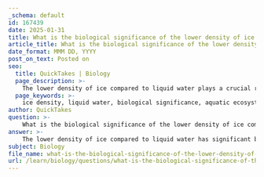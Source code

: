```yaml
---
_schema: default
id: 167439
date: 2025-01-31
title: What is the biological significance of the lower density of ice compared to liquid water?
article_title: What is the biological significance of the lower density of ice compared to liquid water?
date_format: MMM DD, YYYY
post_on_text: Posted on
seo:
  title: QuickTakes | Biology
  page_description: >-
    The lower density of ice compared to liquid water plays a crucial role in aquatic ecosystems by providing insulation, maintaining habitat stability, influencing oxygen availability, and contributing to climate regulation.
  page_keywords: >-
    ice density, liquid water, biological significance, aquatic ecosystems, insulation, habitat stability, oxygen availability, ecosystem dynamics, climate regulation
author: QuickTakes
question: >-
    What is the biological significance of the lower density of ice compared to liquid water?
answer: >-
    The lower density of ice compared to liquid water has significant biological implications, particularly for aquatic ecosystems. Here are the key points regarding its importance:\n\n1. **Insulation**: Ice floats on the surface of water bodies due to its lower density (approximately 0.92 grams per cubic centimeter compared to 1.00 grams per cubic centimeter for liquid water at 4 degrees Celsius). This floating ice layer acts as an insulating barrier, preventing the water beneath from freezing solid. This insulation is crucial for the survival of aquatic organisms, such as fish and other marine life, during cold weather.\n\n2. **Habitat Stability**: The presence of ice on the surface of lakes and ponds helps maintain a stable environment for aquatic life. It creates a relatively constant temperature below the ice, allowing organisms to thrive even in harsh winter conditions. This stability is vital for the life cycles of many species, including breeding and feeding behaviors.\n\n3. **Oxygen Availability**: The insulating effect of ice can also influence the availability of oxygen in the water. In winter, when ice covers a body of water, it can limit gas exchange with the atmosphere. However, the water beneath the ice remains liquid, allowing for some oxygen to be retained, which is essential for the survival of aquatic organisms.\n\n4. **Ecosystem Dynamics**: The unique properties of ice and its interaction with liquid water play a role in the dynamics of aquatic ecosystems. For example, the seasonal melting of ice in spring can lead to nutrient mixing and increased productivity in the water column, supporting food webs.\n\n5. **Climate Regulation**: Ice cover on water bodies contributes to climate regulation by reflecting sunlight (albedo effect) and influencing local weather patterns. This can have broader implications for ecosystems and species that depend on specific temperature ranges.\n\nIn summary, the lower density of ice is a critical factor that supports aquatic ecosystems by providing insulation, maintaining habitat stability, influencing oxygen availability, affecting ecosystem dynamics, and contributing to climate regulation. These implications highlight the importance of ice in sustaining life in aquatic environments.
subject: Biology
file_name: what-is-the-biological-significance-of-the-lower-density-of-ice-compared-to-liquid-water.md
url: /learn/biology/questions/what-is-the-biological-significance-of-the-lower-density-of-ice-compared-to-liquid-water
---
```


&nbsp;